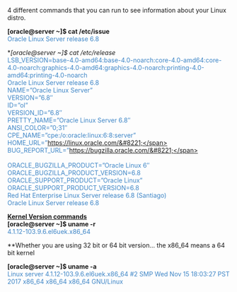 
4 different commands that you can run to see information about your Linux distro.

**[oracle@server ~]$ cat /etc/issue**  
<span style="color: #3d85c6;">Oracle Linux Server release 6.8</span>

**[oracle@server ~]$ cat /etc/*release**  
<span style="color: #3d85c6;">LSB_VERSION=base-4.0-amd64:base-4.0-noarch:core-4.0-amd64:core-4.0-noarch:graphics-4.0-amd64:graphics-4.0-noarch:printing-4.0-amd64:printing-4.0-noarch</span>  
<span style="color: #3d85c6;">Oracle Linux Server release 6.8</span>  
<span style="color: #3d85c6;">NAME=&#8221;Oracle Linux Server&#8221;</span>  
<span style="color: #3d85c6;">VERSION=&#8221;6.8&#8243;</span>  
<span style="color: #3d85c6;">ID=&#8221;ol&#8221;</span>  
<span style="color: #3d85c6;">VERSION_ID=&#8221;6.8&#8243;</span>  
<span style="color: #3d85c6;">PRETTY_NAME=&#8221;Oracle Linux Server 6.8&#8243;</span>  
<span style="color: #3d85c6;">ANSI_COLOR=&#8221;0;31&#8243;</span>  
<span style="color: #3d85c6;">CPE_NAME=&#8221;cpe:/o:oracle:linux:6:8:server&#8221;</span>  
<span style="color: #3d85c6;">HOME_URL=&#8221;https://linux.oracle.com/&#8221;</span>  
<span style="color: #3d85c6;">BUG_REPORT_URL=&#8221;https://bugzilla.oracle.com/&#8221;</span>  
<span style="color: #3d85c6;"><br /></span><span style="color: #3d85c6;">ORACLE_BUGZILLA_PRODUCT=&#8221;Oracle Linux 6&#8243;</span>  
<span style="color: #3d85c6;">ORACLE_BUGZILLA_PRODUCT_VERSION=6.8</span>  
<span style="color: #3d85c6;">ORACLE_SUPPORT_PRODUCT=&#8221;Oracle Linux&#8221;</span>  
<span style="color: #3d85c6;">ORACLE_SUPPORT_PRODUCT_VERSION=6.8</span>  
<span style="color: #3d85c6;">Red Hat Enterprise Linux Server release 6.8 (Santiago)</span>  
<span style="color: #3d85c6;">Oracle Linux Server release 6.8</span>

**<u>Kernel Version commands</u>**  
**[oracle@server ~]$ uname -r**  
<span style="color: #3d85c6;">4.1.12-103.9.6.el6uek.x86_64</span>

**Whether you are using 32 bit or 64 bit version&#8230; the x86_64 means a 64 bit kernel

**[oracle@server ~]$ uname -a**  
<span style="color: #3d85c6;">Linux server 4.1.12-103.9.6.el6uek.x86_64 #2 SMP Wed Nov 15 18:03:27 PST 2017 x86_64 x86_64 x86_64 GNU/Linux</span>

